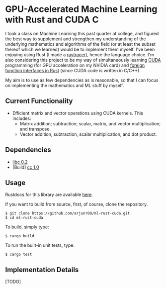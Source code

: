 # GPU-Accelerated Machine Learning with Rust and CUDA C

I took a class on Machine Learning this past quarter at college, and figured the best way to supplement and strengthen my understanding of the underlying mathematics and algorithms of the field (or at least the subset thereof which we learned) would be to implement them myself.
I've been enjoying using Rust (I made a [raytracer](https://github.com/arjunr00/raytracer-rust)), hence the language choice.
I'm also considering this project to be my way of simultaneously learning [CUDA](https://developer.nvidia.com/cuda-toolkit) programming (for GPU acceleration on my NVIDIA card) and [foreign function interfaces in Rust](https://doc.rust-lang.org/nomicon/ffi.html) (since CUDA code is written in C/C++).

My aim is to use as few dependencies as is reasonable, so that I can focus on implementing the mathematics and ML stuff by myself.

## Current Functionality

* Efficient matrix and vector operations using CUDA kernels. This includes:
  * Matrix addition; subtraction; scalar, matrix, and vector multiplication; and transpose.
  * Vector addition, subtraction, scalar multiplication, and dot product.

## Dependencies

* [libc 0.2](https://crates.io/crates/libc)
* [Build] [cc 1.0](https://crates.io/crates/cc)

## Usage

Rustdocs for this library are available [here](https://arjunr00.github.io/ml-rust-cuda).

If you want to build from source, first, of course, clone the repository.
```
$ git clone https://github.com/arjunr00/ml-rust-cuda.git
$ cd ml-rust-cuda
```

To build, simply type:
```
$ cargo build
```

To run the built-in unit tests, type:
```
$ cargo test
```

## Implementation Details

[TODO]
